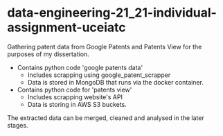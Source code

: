 # data-engineering-21_21-individual-assignment-uceiatc

Gathering patent data from Google Patents and Patents View for the purposes of my dissertation.

- Contains python code 'google patents data'
  - Includes scrapping using google_patent_scrapper 
  - Data is stored in MongoDB that runs via the docker container.
- Contains python code for 'patents view'
  - Includes scrapping website's API 
  - Data is storing in AWS S3 buckets.

The extracted data can be merged, cleaned and analysed in the later stages.


